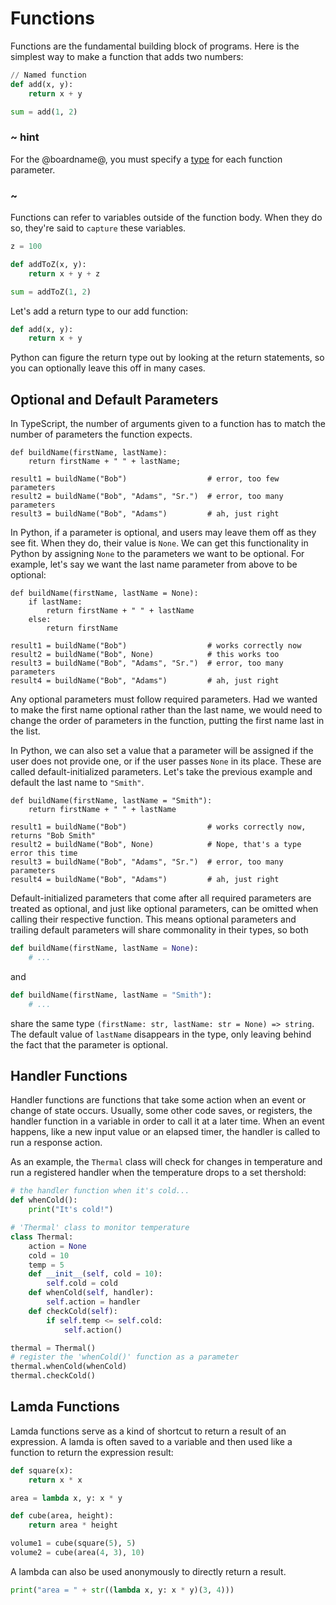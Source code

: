 # Functions

Functions are the fundamental building block of programs. Here is the simplest
way to make a function that adds two numbers:

```python
// Named function
def add(x, y):
    return x + y

sum = add(1, 2)
```

### ~ hint

For the @boardname@, you must specify a [type](/python/types) for each function parameter. 

### ~ 

Functions can refer to variables outside of the function body.
When they do so, they're said to `capture` these variables.

```python
z = 100

def addToZ(x, y):
    return x + y + z

sum = addToZ(1, 2)
```

Let's add a return type to our add function:

```python
def add(x, y):
    return x + y
```

Python can figure the return type out by looking at the return statements, so you can optionally leave this off in many cases.

## Optional and Default Parameters

In TypeScript, the number of arguments given to a function has to match the number of parameters the function expects.

```python-ignore
def buildName(firstName, lastName):
    return firstName + " " + lastName;

result1 = buildName("Bob")                  # error, too few parameters
result2 = buildName("Bob", "Adams", "Sr.")  # error, too many parameters
result3 = buildName("Bob", "Adams")         # ah, just right
```

In Python, if a parameter is optional, and users may leave them off as they see fit.
When they do, their value is `None`.
We can get this functionality in Python by assigning `None` to the parameters we want to be optional.
For example, let's say we want the last name parameter from above to be optional:

```python-ignore
def buildName(firstName, lastName = None):
    if lastName:
        return firstName + " " + lastName
    else:
        return firstName

result1 = buildName("Bob")                  # works correctly now
result2 = buildName("Bob", None)            # this works too
result3 = buildName("Bob", "Adams", "Sr.")  # error, too many parameters
result4 = buildName("Bob", "Adams")         # ah, just right
```

Any optional parameters must follow required parameters.
Had we wanted to make the first name optional rather than the last name, we would need to change the order of parameters in the function, putting the first name last in the list.

In Python, we can also set a value that a parameter will be assigned if the user does not provide one, or if the user passes `None` in its place.
These are called default-initialized parameters.
Let's take the previous example and default the last name to `"Smith"`.

```python-ignore
def buildName(firstName, lastName = "Smith"):
    return firstName + " " + lastName

result1 = buildName("Bob")                  # works correctly now, returns "Bob Smith"
result2 = buildName("Bob", None)            # Nope, that's a type error this time
result3 = buildName("Bob", "Adams", "Sr.")  # error, too many parameters
result4 = buildName("Bob", "Adams")         # ah, just right
```

Default-initialized parameters that come after all required parameters are treated as optional, and just like optional parameters, can be omitted when calling their respective function.
This means optional parameters and trailing default parameters will share commonality in their types, so both

```python
def buildName(firstName, lastName = None):
    # ...
```

and

```python
def buildName(firstName, lastName = "Smith"):
    # ...
```

share the same type `(firstName: str, lastName: str = None) => string`.
The default value of `lastName` disappears in the type, only leaving behind the fact that the parameter is optional.

## Handler Functions

Handler functions are functions that take some action when an event or change of state occurs. Usually, some other code saves, or registers, the handler function in a variable in order to call
it at a later time. When an event happens, like a new input value or an elapsed timer, the handler is called to run a response action.

As an example, the `Thermal` class will check for changes in temperature and run a registered handler when the temperature drops to a set thershold:

```python
# the handler function when it's cold...
def whenCold():
    print("It's cold!")

# 'Thermal' class to monitor temperature
class Thermal:
    action = None
    cold = 10
    temp = 5
    def __init__(self, cold = 10):
        self.cold = cold
    def whenCold(self, handler):
        self.action = handler
    def checkCold(self):
        if self.temp <= self.cold:
            self.action()

thermal = Thermal()
# register the 'whenCold()' function as a parameter
thermal.whenCold(whenCold)
thermal.checkCold()
```

## Lamda Functions

Lamda functions serve as a kind of shortcut to return a result of an expression. A lamda is often saved to a variable and then used like a function to return the expression result:

```python
def square(x):
    return x * x

area = lambda x, y: x * y

def cube(area, height):
    return area * height

volume1 = cube(square(5), 5)
volume2 = cube(area(4, 3), 10)
```

A lambda can also be used anonymously to directly return a result.

```python
print("area = " + str((lambda x, y: x * y)(3, 4)))
```
